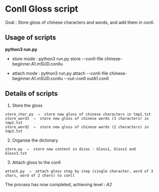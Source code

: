 # Conll Gloss script

Goal : Store gloss of chinese characters and words, and add them in conll.


## Usage of scripts


**python3 run.py**  

- store mode : python3 run.py store --conll-file chinese-beginner.A1.mSUD.conllu

- attach mode : python3 run.py attach --conll-file chinese-beginner.A1.mSUD.conllu --out-conll outA1.conll

    

## Details of scripts

1. Store the gloss
```
store_char.py  ⇒  store new gloss of chinese characters in tmp1.txt
store_word3  ⇒  store new gloss of chinese words (3 characters) in tmp2.txt
store_word2  ⇒  store new gloss of chinese words (2 characters) in tmp3.txt
```

2. Organise the dictonary
```
store.py  ⇒  store new content in dicos : Gloss1, Gloss2 and Gloss3.txt
```

3. Attach gloss to the conll
```
attach.py  ⇒  attach gloss step by step (single character, word of 3 chars, word of 2 chars) to conll 
```

The process has now completed, achieving level : *A2*
